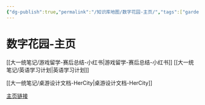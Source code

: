 ```yaml
---
{"dg-publish":true,"permalink":"/知识库地图/数字花园-主页/","tags":["gardenEntry"],"created":"2025-04-25T14:32:59.686+08:00"}
---
```


# 数字花园-主页

[[大一统笔记/游戏留学-赛后总结-小红书\|游戏留学-赛后总结-小红书]]
[[大一统笔记/英语学习计划\|英语学习计划]]

[[大一统笔记/桌游设计文档-HerCity\|桌游设计文档-HerCity]]

[主页链接](https://voluble-gumption-e7a8af.netlify.app/)
